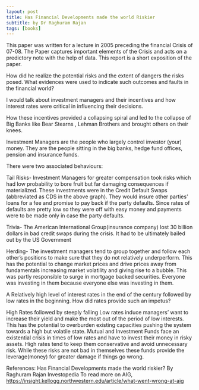 ```yaml
---
layout: post
title: Has Financial Developments made the world Riskier
subtitle: by Dr Raghuram Rajan
tags: [books]
---
```


This paper was written for a lecture in 2005 preceding the financial Crisis of 07-08.
The Paper captures important elements of the Crisis and acts on a predictory note with the help of data.
This report is a short exposition of the paper. 

How did he realize the potential risks and the extent of dangers the risks posed.  What evidences were used to indicate such outcomes and faults in the financial world?

I would talk about investment managers and their incentives and how interest rates were critical in influencing their decisions.

How these incentives provided a collapsing spiral and led to the collapse of Big Banks like Bear Stearns , Lehman Brothers and brought others on their knees.  

Investment Managers are the people who largely control investor (your) money. They are the people sitting in the big banks, hedge fund offices, pension and insurance funds. 

There were two associated behaviours:

Tail Risks- Investment Managers for greater compensation took risks which had low probability to bore fruit but far damaging consequences if materialized. 
These investments were in the Credit Default Swaps (abbreviated as CDS in the above graph). 
They would insure other parties’ loans for a fee and promise to pay back if the party defaults. 
Since rates of defaults are pretty low so they were off with easy money and payments were to be made only in case the party defaults.

Trivia- The American International Group(insurance company) lost 30 billion dollars in bad credit swaps during the crisis. 
It had to be ultimately bailed out by the US Government

Herding- The investment managers tend to group together and follow each other’s positions to make sure that they do not relatively underperform.
This has the potential to change market prices and drive prices away from  fundamentals increasing market volatility and giving rise to a bubble.
This was partly responsible to surge in mortgage backed securities. Everyone was investing in them because everyone else was investing in them.

A Relatively high level of interest rates in the end of the century followed by low rates in the beginning. How did rates provide such an impetus?

High Rates followed by steeply falling Low rates induce managers’ want to  increase their yield and make the most out of the period of low interests.
This has the potential to overburden existing capacities pushing the system towards a high but volatile state. 
Mutual and Investment Funds face an existential crisis in times of low rates and have to invest their money in risky assets.
High rates tend to keep them conservative and avoid unnecessary risk. 
While these risks are not bad in themselves these funds provide the leverage(money) for greater damage if things go wrong.

References:
Has Financial Developments made the world riskier? By Raghuram Rajan
Investopedia
To read more on AIG, https://insight.kellogg.northwestern.edu/article/what-went-wrong-at-aig



